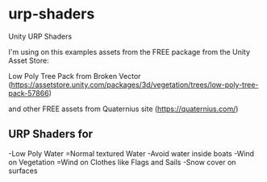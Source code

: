 # urp-shaders
 Unity URP Shaders

I'm using on this examples assets from the FREE package from the Unity Asset Store:

Low Poly Tree Pack from Broken Vector (https://assetstore.unity.com/packages/3d/vegetation/trees/low-poly-tree-pack-57866)

and other FREE assets from Quaternius site (https://quaternius.com/)

## URP Shaders for
-Low Poly Water
=Normal textured Water
-Avoid water inside boats
-Wind on Vegetation
=Wind on Clothes like Flags and Sails
-Snow cover on surfaces
